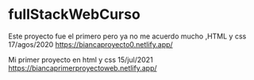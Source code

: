 # fullStackWebCurso
Este proyecto fue el primero pero ya no me acuerdo mucho ,HTML y css 17/agos/2020 https://biancaproyecto0.netlify.app/


Mi primer proyecto en html y css 15/jul/2021 https://biancaprimerproyectoweb.netlify.app/
